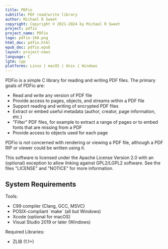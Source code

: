 ```yaml
---
title: PDFio
subtitle: PDF read/write library
author: Michael R Sweet
copyright: Copyright © 2021-2024 by Michael R Sweet
project: pdfio
project_name: PDFio
logo: pdfio-160.png
html_doc: pdfio.html
epub_doc: pdfio.epub
layout: project-news
language: C
lgtm: cpp
platforms: Linux | macOS | Unix | Windows
---
```


PDFio is a simple C library for reading and writing PDF files.  The primary goals of PDFio are:

- Read and write any version of PDF file
- Provide access to pages, objects, and streams within a PDF file
- Support reading and writing of encrypted PDF files
- Extract or embed useful metadata (author, creator, page information, etc.)
- "Filter" PDF files, for example to extract a range of pages or to embed fonts that are missing from a PDF
- Provide access to objects used for each page

PDFio is *not* concerned with rendering or viewing a PDF file, although a PDF RIP or viewer could be written using it.

This software is licensed under the Apache License Version 2.0 with an (optional) exception to allow linking against GPL2/LGPL2 software.  See the files "LICENSE" and "NOTICE" for more information.

<div class="border bg20 px-3 py-2">
  <h2>System Requirements</h2>

  <p>Tools:</p>
  <ul>
    <li>C99 compiler (Clang, GCC, MSVC)</li>
    <li>POSIX-compliant `make` (all but Windows)</li>
    <li>Xcode (optional for macOS)</li>
    <li>Visual Studio 2019 or later (Windows)</li>
  </ul>

  <p>Required Libraries:</p>
  <ul>
    <li>ZLIB (1.1+)</li>
  </ul>
</div>
